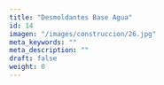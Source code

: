 ```yaml
---
title: "Desmoldantes Base Agua"
id: 14
imagen: "/images/construccion/26.jpg"
meta_keywords: ""
meta_description: ""
draft: false
weight: 0
---
```

